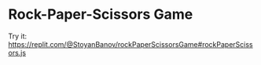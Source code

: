 # Rock-Paper-Scissors Game

Try it: https://replit.com/@StoyanBanov/rockPaperScissorsGame#rockPaperScissors.js
